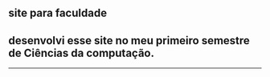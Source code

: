 ## site para faculdade
<h2>desenvolvi esse site no meu primeiro semestre de Ciências da computação.</h2>
<hr>
